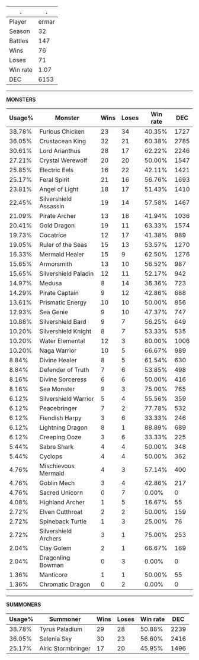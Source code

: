 .|.
|-|-
Player|ermar
Season|32
Battles|147
Wins|76
Loses|71
Win rate|1.07
DEC|6153

---
**MONSTERS**

Usage%|Monster|Wins|Loses|Win rate|DEC|
-|-|-|-|-|-|
38.78%|Furious Chicken|23|34|40.35%|1727|
36.05%|Crustacean King|32|21|60.38%|2785|
30.61%|Lord Arianthus|28|17|62.22%|2246|
27.21%|Crystal Werewolf|20|20|50.00%|1547|
25.85%|Electric Eels|16|22|42.11%|1421|
25.17%|Feral Spirit|21|16|56.76%|1693|
23.81%|Angel of Light|18|17|51.43%|1410|
22.45%|Silvershield Assassin|19|14|57.58%|1467|
21.09%|Pirate Archer|13|18|41.94%|1036|
20.41%|Gold Dragon|19|11|63.33%|1574|
19.73%|Cocatrice|12|17|41.38%|989|
19.05%|Ruler of the Seas|15|13|53.57%|1270|
16.33%|Mermaid Healer|15|9|62.50%|1276|
15.65%|Armorsmith|13|10|56.52%|987|
15.65%|Silvershield Paladin|12|11|52.17%|942|
14.97%|Medusa|8|14|36.36%|723|
14.29%|Pirate Captain|9|12|42.86%|688|
13.61%|Prismatic Energy|10|10|50.00%|856|
12.93%|Sea Genie|9|10|47.37%|747|
10.88%|Silvershield Bard|9|7|56.25%|649|
10.20%|Silvershield Knight|8|7|53.33%|535|
10.20%|Water Elemental|12|3|80.00%|1006|
10.20%|Naga Warrior|10|5|66.67%|989|
8.84%|Divine Healer|8|5|61.54%|630|
8.84%|Defender of Truth|7|6|53.85%|498|
8.16%|Divine Sorceress|6|6|50.00%|416|
8.16%|Sea Monster|9|3|75.00%|765|
6.12%|Silvershield Warrior|5|4|55.56%|359|
6.12%|Peacebringer|7|2|77.78%|532|
6.12%|Fiendish Harpy|3|6|33.33%|246|
6.12%|Lightning Dragon|8|1|88.89%|689|
6.12%|Creeping Ooze|3|6|33.33%|225|
5.44%|Sabre Shark|4|4|50.00%|348|
5.44%|Cyclops|4|4|50.00%|362|
4.76%|Mischievous Mermaid|4|3|57.14%|400|
4.76%|Goblin Mech|3|4|42.86%|217|
4.76%|Sacred Unicorn|0|7|0.00%|0|
4.08%|Highland Archer|1|5|16.67%|55|
2.72%|Elven Cutthroat|2|2|50.00%|159|
2.72%|Spineback Turtle|1|3|25.00%|76|
2.72%|Silvershield Archers|3|1|75.00%|253|
2.04%|Clay Golem|2|1|66.67%|169|
2.04%|Dragonling Bowman|0|3|0.00%|0|
1.36%|Manticore|1|1|50.00%|55|
1.36%|Chromatic Dragon|0|2|0.00%|0|

---
**SUMMONERS**

Usage%|Summoner|Wins|Loses|Win rate|DEC|
-|-|-|-|-|-|
38.78%|Tyrus Paladium|29|28|50.88%|2239|
36.05%|Selenia Sky|30|23|56.60%|2416|
25.17%|Alric Stormbringer|17|20|45.95%|1496|
